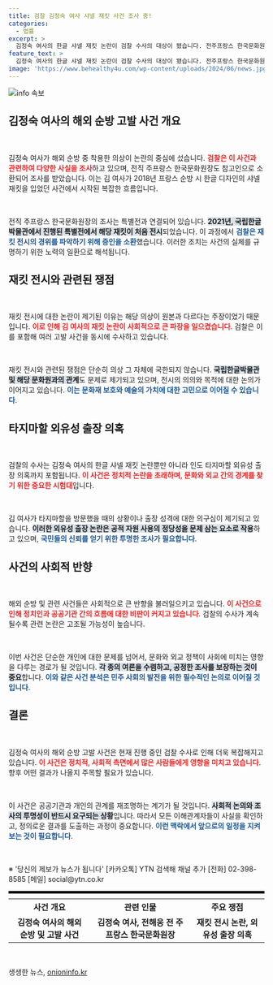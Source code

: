 ```yaml
---
title: 검찰 김정숙 여사 샤넬 재킷 사건 조사 중!
categories:
  - 법률
excerpt: >
  김정숙 여사의 한글 샤넬 재킷 논란이 검찰 수사의 대상이 됐습니다. 전주프랑스 한국문화원장이 조사받으며, 인도 출장 의혹까지 전방위적으로 확대되는 상황! 자세한 진실이 궁금하다면 클릭하세요!
feature_text: >
  김정숙 여사의 한글 샤넬 재킷 논란이 검찰 수사의 대상이 됐습니다. 전주프랑스 한국문화원장이 조사받으며, 인도 출장 의혹까지 전방위적으로 확대되는 상황! 자세한 진실이 궁금하다면 클릭하세요!
image: 'https://www.behealthy4u.com/wp-content/uploads/2024/06/news.jpg'
---
```


<p><img src="https://www.behealthy4u.com/wp-content/uploads/2024/06/news.jpg" alt="info 속보" /></p>

<h2 data-ke-size="size26">김정숙 여사의 해외 순방 고발 사건 개요</h2>

<p data-ke-size="size16">&nbsp;</p>

<p>김정숙 여사가 해외 순방 중 착용한 의상이 논란의 중심에 섰습니다. <b><span style="color: #ee2323;">검찰은 이 사건과 관련하여 다양한 사실을 조사</span></b>하고 있으며, 전직 주프랑스 한국문화원장도 참고인으로 소환되어 조사를 받았습니다. 이는 김 여사가 2018년 프랑스 순방 시 한글 디자인의 샤넬 재킷을 입었던 사건에서 시작된 복잡한 흐름입니다. </p>

<p data-ke-size="size16">&nbsp;</p>

<p>전직 주프랑스 한국문화원장의 조사는 특별전과 연결되어 있습니다. <b><span style="background-color: #21538527;">2021년, 국립한글박물관에서 진행된 특별전에서 해당 재킷이 처음 전시</span></b>되었습니다. 이 과정에서 <b><span style="color: #1a5490;">검찰은 재킷 전시의 경위를 파악하기 위해 증인을 소환</span></b>했습니다. 이러한 조치는 사건의 실체를 규명하기 위한 노력의 일환으로 해석됩니다.</p>

<h2 data-ke-size="size26">재킷 전시와 관련된 쟁점</h2>

<p data-ke-size="size16">&nbsp;</p>

<p>재킷 전시에 대한 논란이 제기된 이유는 해당 의상이 원본과 다르다는 주장이었기 때문입니다. <b><span style="color: #ee2323;">이로 인해 김 여사의 재킷 논란이 사회적으로 큰 파장을 일으켰습니다</span></b>. 검찰은 이를 포함해 여러 고발 사건을 동시에 수사하고 있습니다.</p>

<p data-ke-size="size16">&nbsp;</p>

<p>재킷 전시와 관련된 쟁점은 단순히 의상 그 자체에 국한되지 않습니다. <b><span style="background-color: #21538527;">국립한글박물관 및 해당 문화원과의 관계</span></b>도 문제로 제기되고 있으며, 전시의 의의와 목적에 대한 논의가 이어지고 있습니다. <b><span style="color: #1a5490;">이는 문화재 보호와 예술의 가치에 대한 고민으로 이어질 수 있습니다</span></b>.</p>

<h2 data-ke-size="size26">타지마할 외유성 출장 의혹</h2>

<p data-ke-size="size16">&nbsp;</p>

<p>검찰의 수사는 김정숙 여사의 한글 샤넬 재킷 논란뿐만 아니라 인도 타지마할 외유성 출장 의혹까지 포함됩니다. <b><span style="color: #ee2323;">이 사건은 정치적 논란을 초래하며, 문화와 외교 간의 경계를 찾기 위한 중요한 시험대</span></b>입니다.</p>

<p data-ke-size="size16">&nbsp;</p>

<p>김 여사가 타지마할을 방문했을 때의 상황이나 출장 성격에 대한 의구심이 제기되고 있습니다. <b><span style="background-color: #21538527;">이러한 외유성 출장 논란은 공적 자원 사용의 정당성을 문제 삼는 요소로 작용</span></b>하고 있으며, <b><span style="color: #1a5490;">국민들의 신뢰를 얻기 위한 투명한 조사가 필요합니다</span></b>.</p>

<h2 data-ke-size="size26">사건의 사회적 반향</h2>

<p data-ke-size="size16">&nbsp;</p>

<p>해외 순방 및 관련 사건들은 사회적으로 큰 반향을 불러일으키고 있습니다. <b><span style="color: #ee2323;">이 사건으로 인해 정치인과 공공기관 간의 흐름에 대한 비판이 커지고 있습니다</span></b>. 검찰의 수사가 계속될수록 관련 논란은 고조될 가능성이 높습니다.</p>

<p data-ke-size="size16">&nbsp;</p>

<p>이번 사건은 단순한 개인에 대한 문제를 넘어서, 문화와 외교 정책이 사회에 미치는 영향을 다루는 경로가 될 것입니다. <b><span style="background-color: #21538527;">각 종의 여론을 수렴하고, 공정한 조사를 보장하는 것이 중요</span></b>합니다. <b><span style="color: #1a5490;">이와 같은 사건 분석은 민주 사회의 발전을 위한 필수적인 논의로 이어질 것입니다</span></b>.</p>

<h2 data-ke-size="size26">결론</h2>

<p data-ke-size="size16">&nbsp;</p>

<p>김정숙 여사의 해외 순방 고발 사건은 현재 진행 중인 검찰 수사로 인해 더욱 복잡해지고 있습니다. <b><span style="color: #ee2323;">이 사건은 정치적, 사회적 측면에서 많은 사람들에게 영향을 미치고 있습니다</span></b>. 향후 어떤 결과가 나올지 주목할 필요가 있습니다.</p>

<p data-ke-size="size16">&nbsp;</p>

<p>이 사건은 공공기관과 개인의 관계를 재조명하는 계기가 될 것입니다. <b><span style="background-color: #21538527;">사회적 논의와 조사의 투명성이 반드시 요구되는 상황</span></b>입니다. 따라서 모든 이해관계자들이 사실을 확인하고, 정의로운 결과를 도출하는 과정이 중요합니다. <b><span style="color: #1a5490;">이런 맥락에서 앞으로의 일정을 지켜보는 것이 필요합니다</span></b>.</p>

<p data-ke-size="size16">&nbsp;</p>

<p>※ '당신의 제보가 뉴스가 됩니다' [카카오톡] YTN 검색해 채널 추가 [전화] 02-398-8585 [메일] social@ytn.co.kr</p>

<hr style="color: #000; border: 2px solid #000; margin: 5px 0;"/>

<table style="width: 100%; border-collapse: collapse; margin-top: 10px;">
<tr>
<td style="text-align: center; height: 32px;"><b>사건 개요</b></td>
<td style="text-align: center; height: 32px;"><b>관련 인물</b></td>
<td style="text-align: center; height: 32px;"><b>주요 쟁점</b></td>
</tr>
<tr>
<td style="text-align: center; height: 17px;"><b>김정숙 여사의 해외 순방 및 고발 사건</b></td>
<td style="text-align: center; height: 17px;"><b>김정숙 여사, 전해웅 전 주프랑스 한국문화원장</b></td>
<td style="text-align: center; height: 17px;"><b>재킷 전시 논란, 외유성 출장 의혹</b></td>
</tr>
</table>

<p data-ke-size="size16">&nbsp;</p>
생생한 뉴스, <a href="https://onioninfo.kr" rel="dofollow">onioninfo.kr</a>


